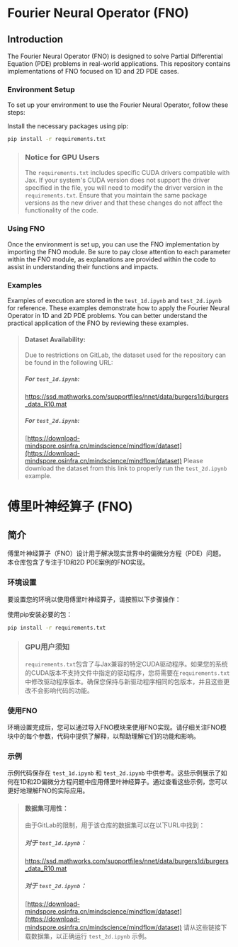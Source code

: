 # Fourier Neural Operator (FNO)

## Introduction
The Fourier Neural Operator (FNO) is designed to solve Partial Differential Equation (PDE) problems in real-world applications. This repository contains implementations of FNO focused on 1D and 2D PDE cases.

### Environment Setup
To set up your environment to use the Fourier Neural Operator, follow these steps:

Install the necessary packages using pip:

   ```bash
   pip install -r requirements.txt
   
   ```

> ### Notice for GPU Users
> The `requirements.txt` includes specific CUDA drivers compatible with Jax. If your system's CUDA version does not support the driver specified in the file, you will need to modify the driver version in the `requirements.txt`. Ensure that you maintain the same package versions as the new driver and that these changes do not affect the functionality of the code.

### Using FNO
Once the environment is set up, you can use the FNO implementation by importing the FNO module. Be sure to pay close attention to each parameter within the FNO module, as explanations are provided within the code to assist in understanding their functions and impacts.

### Examples
Examples of execution are stored in the `test_1d.ipynb` and `test_2d.ipynb` for reference. These examples demonstrate how to apply the Fourier Neural Operator in 1D and 2D PDE problems. You can better understand the practical application of the FNO by reviewing these examples.

> #### Dataset Availability:
> Due to restrictions on GitLab, the dataset used for the repository can be found in the following URL:
> ##### For `test_1d.ipynb`:
> https://ssd.mathworks.com/supportfiles/nnet/data/burgers1d/burgers_data_R10.mat
> ##### For `test_2d.ipynb`:
> [https://download-mindspore.osinfra.cn/mindscience/mindflow/dataset](https://download-mindspore.osinfra.cn/mindscience/mindflow/dataset)
> Please download the dataset from this link to properly run the `test_2d.ipynb` example.

# 傅里叶神经算子 (FNO)

## 简介
傅里叶神经算子（FNO）设计用于解决现实世界中的偏微分方程（PDE）问题。本仓库包含了专注于1D和2D PDE案例的FNO实现。

### 环境设置
要设置您的环境以使用傅里叶神经算子，请按照以下步骤操作：

使用pip安装必要的包：

   ```bash
   pip install -r requirements.txt
   ```

> ### GPU用户须知
> `requirements.txt`包含了与Jax兼容的特定CUDA驱动程序。如果您的系统的CUDA版本不支持文件中指定的驱动程序，您将需要在`requirements.txt`中修改驱动程序版本。确保您保持与新驱动程序相同的包版本，并且这些更改不会影响代码的功能。

### 使用FNO
环境设置完成后，您可以通过导入FNO模块来使用FNO实现。请仔细关注FNO模块中的每个参数，代码中提供了解释，以帮助理解它们的功能和影响。

### 示例
示例代码保存在 `test_1d.ipynb` 和 `test_2d.ipynb` 中供参考。这些示例展示了如何在1D和2D偏微分方程问题中应用傅里叶神经算子。通过查看这些示例，您可以更好地理解FNO的实际应用。

> #### 数据集可用性：
> 由于GitLab的限制，用于该仓库的数据集可以在以下URL中找到：
> ##### 对于 `test_1d.ipynb`：
> https://ssd.mathworks.com/supportfiles/nnet/data/burgers1d/burgers_data_R10.mat
> ##### 对于 `test_2d.ipynb`：
> [https://download-mindspore.osinfra.cn/mindscience/mindflow/dataset](https://download-mindspore.osinfra.cn/mindscience/mindflow/dataset)
> 请从这些链接下载数据集，以正确运行 `test_2d.ipynb` 示例。
